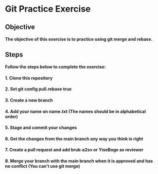 # Git Practice Exercise
## Objective
#### The objective of this exercise is to practice using git merge and rebase.
## Steps
#### Follow the steps below to complete the exercise:
#### 1. Clone this repository
#### 2. Set git config pull.rebase true
#### 3. Create a new branch
#### 4. Add your name on name.txt (The names should be in alphabetical order)
#### 5. Stage and commit your changes
#### 6. Get the changes from the main branch any way you think is right
#### 7. Create a pull request and add bruk-a2sv or YiseBoge as reviewer
#### 8. Merge your branch with the main branch when it is approved and has no conflict (You can’t use git merge)
